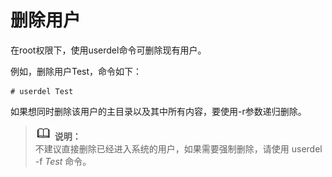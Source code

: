 # 删除用户<a name="ZH-CN_TOPIC_0182317324"></a>

在root权限下，使用userdel命令可删除现有用户。

例如，删除用户Test，命令如下：

```
# userdel Test
```

如果想同时删除该用户的主目录以及其中所有内容，要使用-r参数递归删除。

>![](./public_sys-resources/icon-note.gif) **说明：**   
>不建议直接删除已经进入系统的用户，如果需要强制删除，请使用 userdel -f  _Test_ 命令。  

